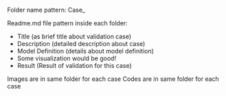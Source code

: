 ﻿Folder name pattern: Case_<num>

Readme.md file pattern inside each folder:

- Title (as brief title about validation case)
- Description (detailed description about case)
- Model Definition (details about model definition)
- Some visualization would be good!
- Result (Result of validation for this case)


Images are in same folder for each case
Codes are in same folder for each case